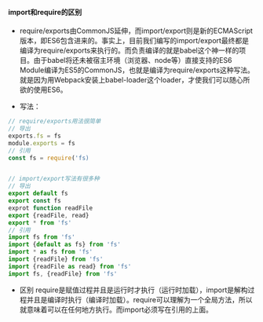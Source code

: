 #### import和require的区别

+ require/exports由CommonJS延伸，而import/export则是新的ECMAScript版本，即ES6包含进来的。事实上，目前我们编写的import/export最终都是编译为require/exports来执行的。而负责编译的就是babel这个神一样的项目。由于babel将还未被宿主环境（浏览器、node等）直接支持的ES6 Module编译为ES5的CommonJS，也就是编译为require/exports这种写法。就是因为用Webpack安装上babel-loader这个loader，才使我们可以随心所欲的使用ES6。

+ 写法：
``` Javascript 
// require/exports用法很简单
// 导出
exports.fs = fs
module.exports = fs
// 引用
const fs = require('fs)


// import/export写法有很多种
// 导出 
export default fs
export const fs
exprot function readFile
export {readFile, read}
export * from 'fs'
// 引用
import fs from 'fs'
import {default as fs} from 'fs'
import * as fs from 'fs'
import {readFile} from 'fs'
import {readFile as read} from 'fs'
import fs, {readFile} from 'fs'
```

+ 区别
require是赋值过程并且是运行时才执行（运行时加载），import是解构过程并且是编译时执行（编译时加载）。require可以理解为一个全局方法，所以就意味着可以在任何地方执行。而import必须写在引用的上面。
